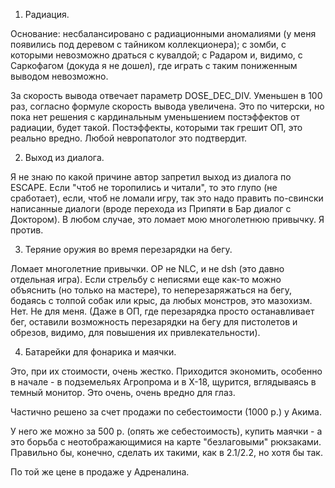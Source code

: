 1. Радиация.

Основание: несбалансировано с радиационными аномалиями (у меня появились
под деревом с тайником коллекционера); c зомби, с которыми невозможно
драться с кувалдой; с Радаром и, видимо, с Саркофагом
(докуда я не дошел), где играть с таким пониженным выводом невозможно.

За скорость вывода отвечает параметр DOSE_DEC_DIV. Уменьшен в 100 раз,
согласно формуле скорость вывода увеличена. Это по читерски, но пока
нет решения с кардинальным уменьшением постэффектов от радиации, будет
такой. Постэффекты, которыми так грешит ОП, это реально вредно. Любой
невропатолог это подтвердит.

2. Выход из диалога.

Я не знаю по какой причине автор запретил выход из диалога по ESCAPE.
Если "чтоб не торопились и читали", то это глупо (не сработает), если,
чтоб не ломали игру, так это надо править по-свински написанные диалоги
(вроде перехода из Припяти в Бар диалог с Доктором). В любом случае, это
ломает мою многолетнюю привычку. Я против.

3. Теряние оружия во время перезарядки на бегу.

Ломает многолетние привычки. OP не NLC, и не dsh (это давно отдельная
игра). Если стрельбу с неписями еще как-то можно объяснить (но только на
мастере), то неперезаряжаться на бегу, бодаясь с толпой собак или крыс,
да любых монстров, это мазохизм. Нет. Не для меня. (Даже в ОП, где
перезарядка просто останавливает бег, оставили возможность перезарядки
на бегу для пистолетов и обрезов, видимо, для повышения их
привлекательности).

4. Батарейки для фонарика и маячки.

Это, при их стоимости, очень жестко. Приходится экономить, особенно в
начале - в подземельях Агропрома и в Х-18, щурится, вглядываясь в темный
монитор. Это очень, очень вредно для глаз.

Частично решено за счет продажи по себестоимости (1000 р.) у Акима. 

У него же можно за 500 р. (опять же себестоимость), купить маячки - а это
борьба с неотображающимися на карте "безлаговыми" рюкзаками. Правильно
бы, конечно, сделать их такими, как в 2.1/2.2, но хотя бы так.

По той же цене в продаже у Адреналина.

